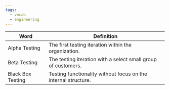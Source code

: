 ```yaml
---
tags:
  - vocab
  - engineering
---
```

| Word              | Definition                                                     |
| ----------------- | -------------------------------------------------------------- |
| Alpha Testing     | The first testing iteration within the organization.           |
| Beta Testing      | The testing iteration with a select small group of customers.  |
| Black Box Testing | Testing functionality without focus on the internal structure. |